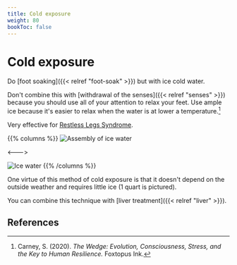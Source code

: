```yaml
---
title: Cold exposure
weight: 80
bookToc: false
---
```


# Cold exposure

Do [foot soaking]({{< relref "foot-soak" >}}) but with ice cold water.

Don't combine this with [withdrawal of the senses]({{< relref "senses" >}})
because you should use all of your attention to relax your
feet. Use ample ice because it's easier to relax when the water is at
lower a temperature.[^carney2020]

Very effective for [Restless Legs Syndrome](https://www.ninds.nih.gov/health-information/patient-caregiver-education/fact-sheets/restless-legs-syndrome-fact-sheet).

{{% columns %}}
![Assembly of ice water](step1.jpg)

<--->

![Ice water](step2.jpg)
{{% /columns %}}

One virtue of this method of cold exposure is that it doesn't depend
on the outside weather and requires little ice (1 quart is pictured).

You can combine this technique with [liver treatment]({{< relref "liver" >}}).

## References

[^carney2020]: Carney, S. (2020). *The Wedge: Evolution, Consciousness, Stress, and
the Key to Human Resilience.* Foxtopus Ink.
